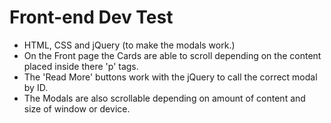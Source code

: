# Front-end Dev Test
* HTML, CSS and jQuery (to make the modals work.)
* On the Front page the Cards are able to scroll depending on the content placed inside there 'p' tags.
* The 'Read More' buttons work with the jQuery to call the correct modal by ID.
* The Modals are also scrollable depending on amount of content and size of window or device.